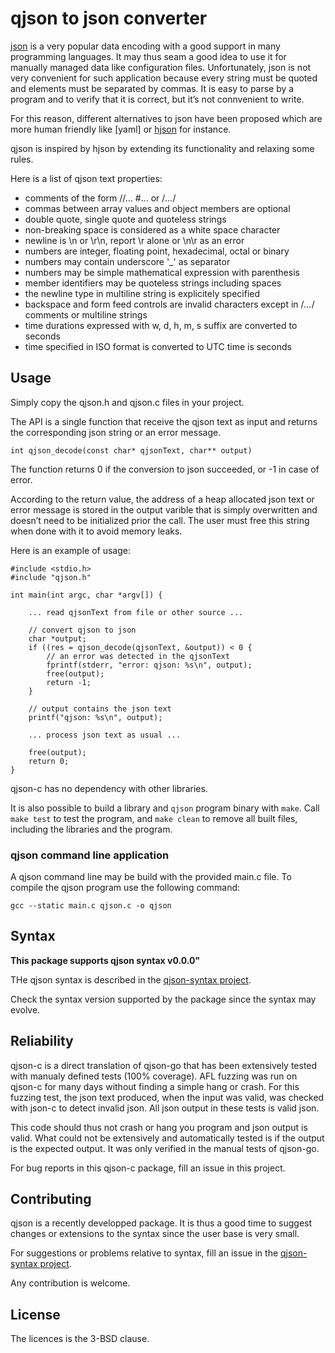 # qjson to json converter

[json](https://www.json.org) is a very popular data encoding with a good support in many 
programming languages. It may thus seam a good idea to use it for manually managed 
data like configuration files. Unfortunately, json is not very convenient for such 
application because every string must be quoted and elements must be separated by commas. 
It is easy to parse by a program and to verify that it is correct, but it’s not connvenient
to write. 

For this reason, different alternatives to json have been proposed which are more human 
friendly like [yaml] or [hjson](https://hjson.github.io/) for instance. 

qjson is inspired by hjson by extending its functionality and relaxing some rules.

Here is a list of qjson text properties:

- comments of the form //...  #... or /*...*/
- commas between array values and object members are optional 
- double quote, single quote and quoteless strings
- non-breaking space is considered as a white space character
- newline is \n or \r\n, report \r alone or \n\r as an error
- numbers are integer, floating point, hexadecimal, octal or binary
- numbers may contain underscore '_' as separator
- numbers may be simple mathematical expression with parenthesis
- member identifiers may be quoteless strings including spaces
- the newline type in multiline string is explicitely specified
- backspace and form feed controls are invalid characters except
  in /*...*/ comments or multiline strings
- time durations expressed with w, d, h, m, s suffix are converted to seconds
- time specified in ISO format is converted to UTC time is seconds


## Usage 

Simply copy the qjson.h and qjson.c files in your project.

The API is a single function that receive the qjson text as input and
returns the corresponding json string or an error message.

`int qjson_decode(const char* qjsonText, char** output)`

The function returns 0 if the conversion to json succeeded,
or -1 in case of error. 

According to the return value, the address of a heap allocated json text 
or error message is stored in the output varible that is simply overwritten
and doesn’t need to be initialized prior the call. The user must 
free this string when done with it to avoid memory leaks.

Here is an example of usage:

```
#include <stdio.h>
#include "qjson.h"

int main(int argc, char *argv[]) {

    ... read qjsonText from file or other source ...

    // convert qjson to json
    char *output;
    if ((res = qjson_decode(qjsonText, &output)) < 0 {
        // an error was detected in the qjsonText 
        fprintf(stderr, "error: qjson: %s\n", output);
        free(output);
        return -1;
    }

    // output contains the json text
    printf("qjson: %s\n", output);

    ... process json text as usual ...

    free(output);
    return 0;
}
```

qjson-c has no dependency with other libraries. 

It is also possible to build a library and `qjson` program binary with `make`. Call `make test` 
to test the program, and `make clean` to remove all built files, including the libraries and 
the program. 

### qjson command line application

A qjson command line may be build with the provided main.c file.
To compile the qjson program use the following command:

`gcc --static main.c qjson.c -o qjson`

## Syntax 

**This package supports qjson syntax v0.0.0"**

THe qjson syntax is described in the 
[qjson-syntax project](http://github.com/qjson/qjson-syntax).

Check the syntax version supported by the package since
the syntax may evolve. 

## Reliability

qjson-c is a direct translation of qjson-go that has been extensively tested 
with manualy defined tests (100% coverage). AFL fuzzing was run on qjson-c
for many days without finding a simple hang or crash. For this fuzzing test,
the json text produced, when the input was valid, was checked with json-c to
detect invalid json. All json output in these tests is valid json.

This code should thus not crash or hang you program and json output is valid.
What could not be extensively and automatically tested is if the output is 
the expected output. It was only verified in the manual tests of qjson-go. 

For bug reports in this qjson-c package, fill an issue in this project. 

## Contributing

qjson is a recently developped package. It is thus a good time to 
suggest changes or extensions to the syntax since the user base is very
small. 

For suggestions or problems relative to syntax, fill an issue in the 
[qjson-syntax project](http://github.com/qjson/qjson-syntax).

Any contribution is welcome. 

## License

The licences is the 3-BSD clause. 
